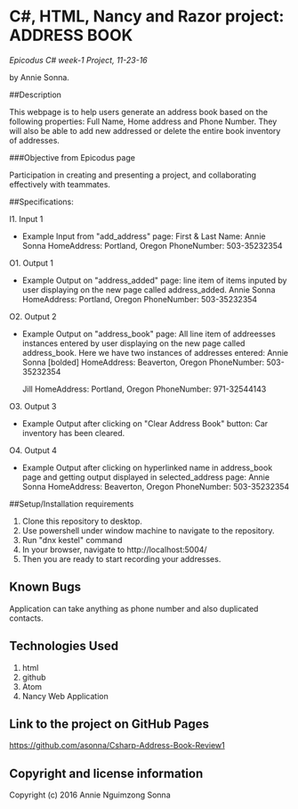 # C#, HTML, Nancy and Razor project: ADDRESS BOOK

_*Epicodus C# week-1 Project, 11-23-16*_

by Annie Sonna.


##Description

This webpage is to help users generate an address book based on the following properties: Full Name, Home address and Phone Number. They will also be able to add new addressed or delete the entire book inventory of addresses.


###Objective from Epicodus page

Participation in creating and presenting a project, and collaborating effectively with teammates.


##Specifications:

I1. Input 1
 - Example Input from "add_address" page:
     First & Last Name: Annie Sonna
     HomeAddress: Portland, Oregon
     PhoneNumber: 503-35232354

O1. Output 1
 -  Example Output on "address_added" page:
     line item of items inputed by user displaying on the new page called address_added.
      Annie Sonna
      HomeAddress: Portland, Oregon
      PhoneNumber: 503-35232354

O2. Output 2
 -  Example Output on "address_book" page:
      All line item of addreesses instances entered by user displaying on the new page called address_book. Here we have two instances of addresses entered:
       Annie Sonna [bolded]
       HomeAddress: Beaverton, Oregon
       PhoneNumber: 503-35232354

       Jill
       HomeAddress: Portland, Oregon
       PhoneNumber: 971-32544143

O3. Output 3
  - Example Output after clicking on "Clear Address Book" button:
      Car inventory has been cleared.

O4. Output 4
  - Example Output after clicking on hyperlinked name in address_book page and getting output displayed in selected_address page:
      Annie Sonna
      HomeAddress: Beaverton, Oregon
      PhoneNumber: 503-35232354


##Setup/Installation requirements

1. Clone this repository to desktop.
2. Use powershell under window machine to navigate to the repository.
3. Run "dnx kestel" command
4. In your browser, navigate to http://localhost:5004/
5. Then you are ready to start recording your addresses.

## Known Bugs
 Application can take anything as phone number and also duplicated contacts.


## Technologies Used

1. html
2. github
3. Atom
4. Nancy Web Application


## Link to the project on GitHub Pages

https://github.com/asonna/Csharp-Address-Book-Review1


## Copyright and license information

Copyright (c) 2016 Annie Nguimzong Sonna

